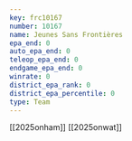 ```yaml
---
key: frc10167
number: 10167
name: Jeunes Sans Frontières
epa_end: 0
auto_epa_end: 0
teleop_epa_end: 0
endgame_epa_end: 0
winrate: 0
district_epa_rank: 0
district_epa_percentile: 0
type: Team
---
```

[[2025onham]]
[[2025onwat]]
